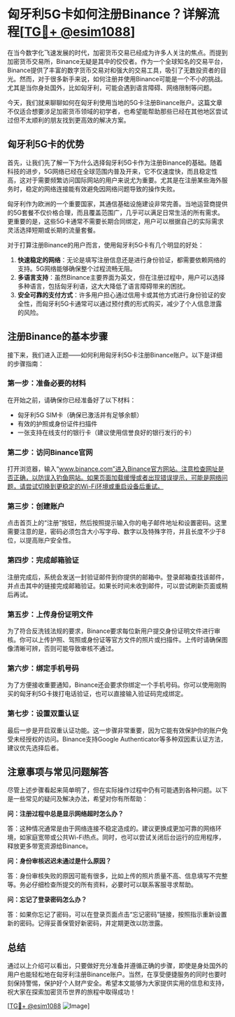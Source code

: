 # 匈牙利5G卡如何注册Binance？详解流程[[TG💪+ @esim1088](https://t.me/s/esim1088)]

在当今数字化飞速发展的时代，加密货币交易已经成为许多人关注的焦点。而提到加密货币交易所，Binance无疑是其中的佼佼者。作为一个全球知名的交易平台，Binance提供了丰富的数字货币交易对和强大的交易工具，吸引了无数投资者的目光。然而，对于很多新手来说，如何注册并使用Binance可能是一个不小的挑战。尤其是当你身处国外，比如匈牙利，可能会遇到语言障碍、网络限制等问题。

今天，我们就来聊聊如何在匈牙利使用当地的5G卡注册Binance账户。这篇文章不仅适合想要涉足加密货币领域的初学者，也希望能帮助那些已经在其他地区尝试过但不太顺利的朋友找到更高效的解决方案。

## 匈牙利5G卡的优势

首先，让我们先了解一下为什么选择匈牙利5G卡作为注册Binance的基础。随着科技的进步，5G网络已经在全球范围内普及开来，它不仅速度快，而且稳定性高，这对于需要频繁访问国际网站的用户来说尤为重要。尤其是在注册某些海外服务时，稳定的网络连接能有效避免因网络问题导致的操作失败。

匈牙利作为欧洲的一个重要国家，其通信基础设施建设非常完善。当地运营商提供的5G套餐不仅价格合理，而且覆盖范围广，几乎可以满足日常生活的所有需求。更重要的是，这些5G卡通常不需要长期合同绑定，用户可以根据自己的实际需求灵活选择短期或长期的流量套餐。

对于打算注册Binance的用户而言，使用匈牙利5G卡有几个明显的好处：

1. **快速稳定的网络**：无论是填写注册信息还是进行身份验证，都需要依赖网络的支持。5G网络能够确保整个过程流畅无阻。
2. **多语言支持**：虽然Binance主要界面为英文，但在注册过程中，用户可以选择多种语言，包括匈牙利语，这大大降低了语言障碍带来的困扰。
3. **安全可靠的支付方式**：许多用户担心通过信用卡或其他方式进行身份验证的安全性，而匈牙利5G卡通常可以通过预付费的形式购买，减少了个人信息泄露的风险。

## 注册Binance的基本步骤

接下来，我们进入正题——如何利用匈牙利5G卡注册Binance账户。以下是详细的步骤指南：

### 第一步：准备必要的材料

在开始之前，请确保你已经准备好了以下材料：
- 匈牙利5G SIM卡（确保已激活并有足够余额）
- 有效的护照或身份证件扫描件
- 一张支持在线支付的银行卡（建议使用信誉良好的银行发行的卡）

### 第二步：访问Binance官网

打开浏览器，输入“www.binance.com”进入Binance官方网站。注意检查网址是否正确，以防误入钓鱼网站。如果页面加载缓慢或者出现错误提示，可能是网络问题，请尝试切换到更稳定的Wi-Fi环境或重启设备后重试。

### 第三步：创建账户

点击首页上的“注册”按钮，然后按照提示输入你的电子邮件地址和设置密码。这里需要注意的是，密码必须包含大小写字母、数字以及特殊字符，并且长度不少于8位，以提高账户安全性。

### 第四步：完成邮箱验证

注册完成后，系统会发送一封验证邮件到你提供的邮箱中。登录邮箱查找该邮件，并点击其中的链接完成邮箱验证。如果长时间未收到邮件，可以尝试刷新页面或稍后再试。

### 第五步：上传身份证明文件

为了符合反洗钱法规的要求，Binance要求每位新用户提交身份证明文件进行审核。你可以上传护照、驾照或身份证等官方文件的照片或扫描件。上传时请确保图像清晰可辨，否则可能导致审核不通过。

### 第六步：绑定手机号码

为了方便接收重要通知，Binance还会要求你绑定一个手机号码。你可以使用刚购买的匈牙利5G卡拨打电话验证，也可以直接输入验证码完成绑定。

### 第七步：设置双重认证

最后一步是开启双重认证功能。这一步骤非常重要，因为它能有效保护你的账户免受未经授权的访问。Binance支持Google Authenticator等多种双因素认证方法，建议优先选择后者。

## 注意事项与常见问题解答

尽管上述步骤看起来简单明了，但在实际操作过程中仍有可能遇到各种问题。以下是一些常见的疑问及解决办法，希望对你有所帮助：

**问：注册过程中总是显示网络超时怎么办？**

答：这种情况通常是由于网络连接不稳定造成的。建议更换成更加可靠的网络环境，如家庭宽带或公共Wi-Fi热点。同时，也可以尝试关闭后台运行的应用程序，释放更多带宽资源给Binance。

**问：身份审核迟迟未通过是什么原因？**

答：身份审核失败的原因可能有很多，比如上传的照片质量不高、信息填写不完整等。务必仔细检查所提交的所有资料，必要时可以联系客服寻求帮助。

**问：忘记了登录密码怎么办？**

答：如果你忘记了密码，可以在登录页面点击“忘记密码”链接，按照指示重新设置新的密码。记得妥善保管好新密码，并定期更改以防泄露。

## 总结

通过以上介绍可以看出，只要做好充分准备并遵循正确的步骤，即使是身处国外的用户也能轻松地在匈牙利注册Binance账户。当然，在享受便捷服务的同时也要时刻保持警惕，保护好个人财产安全。希望本文能够为大家提供实用的信息和支持，祝大家在探索加密货币世界的旅程中取得成功！

[[TG💪+ @esim1088](https://t.me/s/esim1088) ![Image](https://i.postimg.cc/4NQfJmqS/Snipaste-2025-05-13-00-14-12.png)]